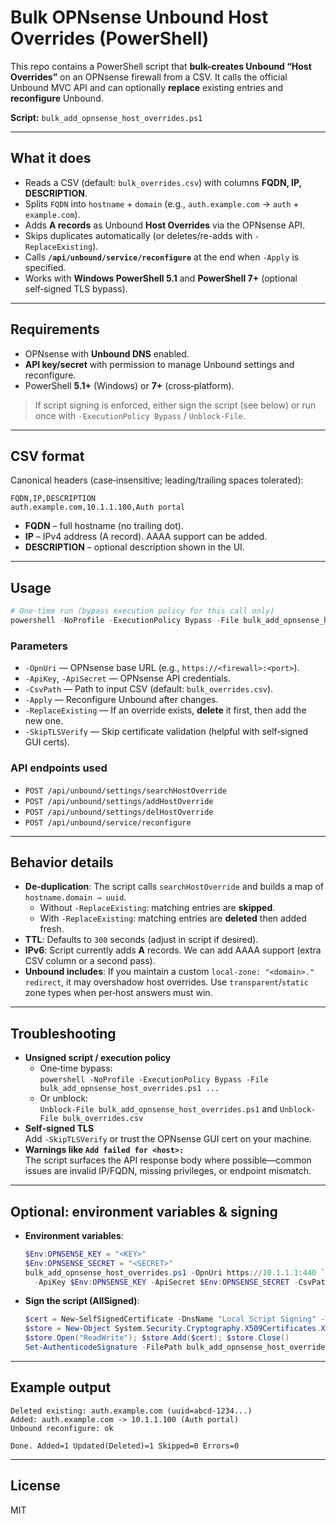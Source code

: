 # Bulk OPNsense Unbound Host Overrides (PowerShell)

This repo contains a PowerShell script that **bulk-creates Unbound “Host Overrides”** on an OPNsense firewall from a CSV.
It calls the official Unbound MVC API and can optionally **replace** existing entries and **reconfigure** Unbound.

**Script:** `bulk_add_opnsense_host_overrides.ps1`

---

## What it does

- Reads a CSV (default: `bulk_overrides.csv`) with columns **FQDN, IP, DESCRIPTION**.
- Splits `FQDN` into `hostname` + `domain` (e.g., `auth.example.com` → `auth` + `example.com`).
- Adds **A records** as Unbound **Host Overrides** via the OPNsense API.
- Skips duplicates automatically (or deletes/re-adds with `-ReplaceExisting`).
- Calls **`/api/unbound/service/reconfigure`** at the end when `-Apply` is specified.
- Works with **Windows PowerShell 5.1** and **PowerShell 7+** (optional self‑signed TLS bypass).

---

## Requirements

- OPNsense with **Unbound DNS** enabled.
- **API key/secret** with permission to manage Unbound settings and reconfigure.
- PowerShell **5.1+** (Windows) or **7+** (cross‑platform).

> If script signing is enforced, either sign the script (see below) or run once with `-ExecutionPolicy Bypass` / `Unblock-File`.

---

## CSV format

Canonical headers (case‑insensitive; leading/trailing spaces tolerated):

```csv
FQDN,IP,DESCRIPTION
auth.example.com,10.1.1.100,Auth portal
```

- **FQDN** – full hostname (no trailing dot).
- **IP** – IPv4 address (A record). AAAA support can be added.
- **DESCRIPTION** – optional description shown in the UI.

---

## Usage

```powershell
# One-time run (bypass execution policy for this call only)
powershell -NoProfile -ExecutionPolicy Bypass -File bulk_add_opnsense_host_overrides.ps1
```

### Parameters

- `-OpnUri` — OPNsense base URL (e.g., `https://<firewall>:<port>`).
- `-ApiKey`, `-ApiSecret` — OPNsense API credentials.
- `-CsvPath` — Path to input CSV (default: `bulk_overrides.csv`).
- `-Apply` — Reconfigure Unbound after changes.
- `-ReplaceExisting` — If an override exists, **delete** it first, then add the new one.
- `-SkipTLSVerify` — Skip certificate validation (helpful with self‑signed GUI certs).

### API endpoints used

- `POST /api/unbound/settings/searchHostOverride`
- `POST /api/unbound/settings/addHostOverride`
- `POST /api/unbound/settings/delHostOverride`
- `POST /api/unbound/service/reconfigure`

---

## Behavior details

- **De‑duplication**: The script calls `searchHostOverride` and builds a map of `hostname.domain → uuid`.
  - Without `-ReplaceExisting`: matching entries are **skipped**.
  - With `-ReplaceExisting`: matching entries are **deleted** then added fresh.
- **TTL**: Defaults to `300` seconds (adjust in script if desired).
- **IPv6**: Script currently adds **A** records. We can add AAAA support (extra CSV column or a second pass).
- **Unbound includes**: If you maintain a custom `local-zone: "<domain>." redirect`, it may overshadow host overrides.
  Use `transparent`/`static` zone types when per‑host answers must win.

---

## Troubleshooting

- **Unsigned script / execution policy**  
  - One‑time bypass:  
    `powershell -NoProfile -ExecutionPolicy Bypass -File bulk_add_opnsense_host_overrides.ps1 ...`
  - Or unblock:  
    `Unblock-File bulk_add_opnsense_host_overrides.ps1` and `Unblock-File bulk_overrides.csv`
- **Self‑signed TLS**  
  Add `-SkipTLSVerify` or trust the OPNsense GUI cert on your machine.
- **Warnings like `Add failed for <host>:`**  
  The script surfaces the API response body where possible—common issues are invalid IP/FQDN, missing privileges, or endpoint mismatch.

---

## Optional: environment variables & signing

- **Environment variables**:
  ```powershell
  $Env:OPNSENSE_KEY = "<KEY>"
  $Env:OPNSENSE_SECRET = "<SECRET>"
  bulk_add_opnsense_host_overrides.ps1 -OpnUri https://10.1.1.1:440 `
    -ApiKey $Env:OPNSENSE_KEY -ApiSecret $Env:OPNSENSE_SECRET -CsvPath bulk_overrides.csv -Apply
  ```
- **Sign the script (AllSigned)**:
  ```powershell
  $cert = New-SelfSignedCertificate -DnsName "Local Script Signing" -Type CodeSigningCert -CertStoreLocation Cert:\CurrentUser\My
  $store = New-Object System.Security.Cryptography.X509Certificates.X509Store "TrustedPublisher","CurrentUser"
  $store.Open("ReadWrite"); $store.Add($cert); $store.Close()
  Set-AuthenticodeSignature -FilePath bulk_add_opnsense_host_overrides.ps1 -Certificate $cert
  ```

---

## Example output

```
Deleted existing: auth.example.com (uuid=abcd-1234...)
Added: auth.example.com -> 10.1.1.100 (Auth portal)
Unbound reconfigure: ok

Done. Added=1 Updated(Deleted)=1 Skipped=0 Errors=0
```

---

## License

MIT
